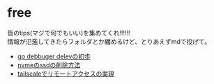 # free
皆のtips(マジで何でもいい)を集めてくれ!!!!!!<br>
情報が氾濫してきたらフォルダとか纏めるけど、とりあえずmdで投げて。

- [go debbuger delevの初歩](./go-debugger-delev.md)
- [nvmeのssdの削除方法](./nvme-ssd-erase.md)
- [tailscaleでリモートアクセスの実現](./tail-scale.md)
